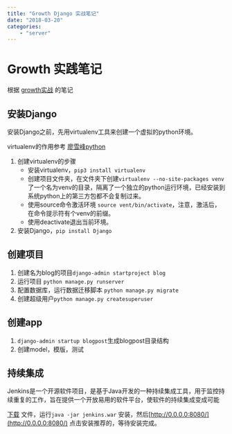 ```yaml
---
title: "Growth Django 实战笔记"
date: "2018-03-20"
categories: 
    - "server"
---
```




# Growth 实践笔记

根据 [growth实战](http://growth-in-action.phodal.com/#%E6%B5%8B%E8%AF%95) 的笔记

## 安装Django

安装Django之前，先用virtualenv工具来创建一个虚拟的python环境。

virtualenv的作用参考 [廖雪峰python](https://www.liaoxuefeng.com/wiki/0014316089557264a6b348958f449949df42a6d3a2e542c000/001432712108300322c61f256c74803b43bfd65c6f8d0d0000)

1. 创建virtualenv的步骤
   - 安装virtualenv，`pip3 install virtualenv`
   - 创建项目文件夹，在文件夹下创建`virtualenv --no-site-packages venv` 了一个名为venv的目录，隔离了一个独立的python运行环境，已经安装到系统python上的第三方包都不会复制过来。
   - 使用source命令激活环境 `source vent/bin/activate`，注意，激活后，在命令提示符有个venv的前缀。
   - 使用deactivate退出当前环境。
2. 安装Django，`pip install Django`



## 创建项目

1. 创建名为blog的项目`django-admin startproject blog`
2. 运行项目 `python manage.py runserver`
3. 配置数据库，运行数据迁移脚本 `python manage.py migrate`
4. 创建超级用户`python manage.py createsuperuser`

## 创建app

1. `django-admin startup blogpost`生成blogpost目录结构
2. 创建model，模版，测试

## 持续集成

Jenkins是一个开源软件项目，是基于Java开发的一种持续集成工具，用于监控持续重复的工作，旨在提供一个开放易用的软件平台，使软件的持续集成变成可能

[下载](https://jenkins.io/) 文件，运行`java -jar jenkins.war` 安装，然后[http://0.0.0.0:8080/](http://0.0.0.0:8080/)  点击安装推荐的，等待安装完成。

